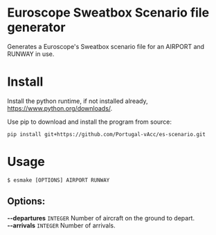 # Euroscope Sweatbox Scenario file generator

Generates a Euroscope's Sweatbox scenario file for an AIRPORT and RUNWAY in use.

# Install

Install the python runtime, if not installed already, https://www.python.org/downloads/.

Use pip to download and install the program from source:

    pip install git+https://github.com/Portugal-vAcc/es-scenario.git

# Usage

    $ esmake [OPTIONS] AIRPORT RUNWAY

## Options:
**--departures** `INTEGER`  Number of aircraft on the ground to depart.  
**--arrivals** `INTEGER`    Number of arrivals.
